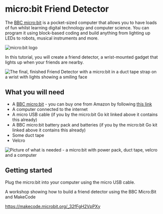 # micro:bit Friend Detector

The [BBC micro:bit](https://amzn.to/2UxQNiM) is a pocket-sized computer that allows you to have loads of fun whilst learning digital technology and computer science. You can program it using block-based coding and build anything from lighting up LEDs to robots, musical instruments and more.

![micro:bit logo](https://microbit.org/images/microbit-logo-stripped.png)

In this tutorial, you will create a friend detector, a wrist-mounted gadget that lights up when your friends are nearby.

![The final, finished Friend Detector with a micro:bit in a duct tape strap on a wrist with lights showing a smiling face]()

## What you will need

* A [BBC micro:bit]((https://amzn.to/2UxQNiM)) - you can buy one from Amazon by following [this link](https://amzn.to/2UxQNiM)
* A computer connected to the internet
* A micro USB cable (if you by the micro:bit Go kit linked above it contains this already)
* A BBC micro:bit battery pack and batteries (if you by the micro:bit Go kit linked above it contains this already)
* Some duct tape
* Velcro

![Picture of what is needed - a micro:bit with power pack, duct tape, velcro and a computer]()

## Getting started

Plug the micro:bit into your computer using the micro USB cable.



A workshop showing how to build a friend detector using the BBC Micro:Bit and MakeCode

https://makecode.microbit.org/_32fFgH2VpPXy